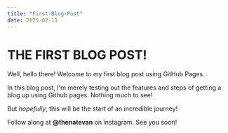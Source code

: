 ```yaml
---
title: "First-Blog-Post"
date: 2025-02-11
---
```

# THE FIRST BLOG POST!

Well, hello there! Welcome to my first blog post using GitHub Pages.

In this blog post, I'm merely testing out the features and steps of getting a blog up using Github pages. Nothing much to see!

But *hopefully*, this will be the start of an incredible journey!

Follow along at **@thenatevan** on instagram. See you soon!
